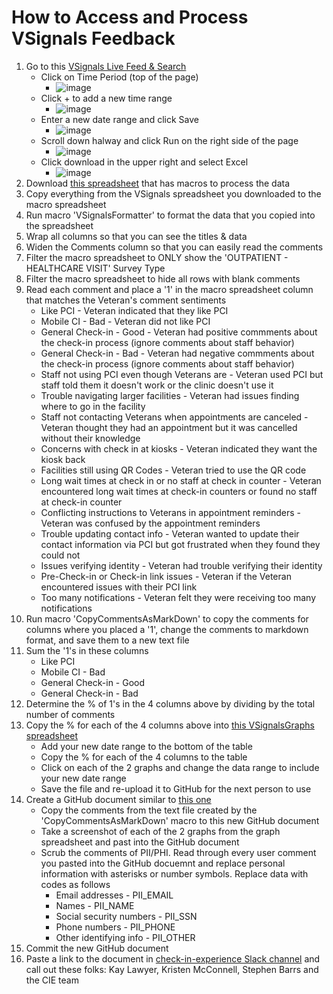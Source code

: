 # How to Access and Process VSignals Feedback

1. Go to this [VSignals Live Feed & Search](https://va.voice.va.gov/sso/va/applications/ex_WEB-5/pages/1294?roleId=30908&f.search=%25kiosk%25%20OR%20%25check%20in%25%20OR%20%25check-in%25%20OR%20%25checkin%25%20NOT%20rx%20NOT%20pharmacy%20NOT%20prescription%20NOT%20prescriptions&f.question-score=k_va_vhaconsolidated_ease_scale5&f.timeperiod=10078&f.reporting-date=k_vavoice_response_date_timezone_datetime)
    - Click on Time Period (top of the page)
        - ![image](https://github.com/user-attachments/assets/e4934e17-1a69-425f-a6fe-df7dd690629f)
    - Click + to add a new time range
        - ![image](https://github.com/user-attachments/assets/1168c35c-c943-40e7-8d75-ba1c169726dc)
    - Enter a new date range and click Save
        - ![image](https://github.com/user-attachments/assets/79973dd1-a94a-42a7-88b2-b45b7b3a358a)
    - Scroll down halway and click Run on the right side of the page
        - ![image](https://github.com/user-attachments/assets/5fd01434-225c-4941-8284-a634da9d8cdf)
    - Click download in the upper right and select Excel
        - ![image](https://github.com/user-attachments/assets/67fd2a07-32fe-43c6-a043-df0e153d4370)
2. Download [this spreadsheet](https://github.com/department-of-veterans-affairs/va.gov-team/blob/master/products/health-care/checkin/research/VSignals/VSignalsCommentCopier.xlsm) that has macros to process the data
3. Copy everything from the VSignals spreadsheet you downloaded to the macro spreadsheet
4. Run macro 'VSignalsFormatter' to format the data that you copied into the spreadsheet
7. Wrap all columns so that you can see the titles & data
8. Widen the Comments column so that you can easily read the comments
9. Filter the macro spreadsheet to ONLY show the 'OUTPATIENT - HEALTHCARE VISIT' Survey Type
10. Filter the macro spreadsheet to hide all rows with blank comments
11. Read each comment and place a '1' in the macro spreadsheet column that matches the Veteran's comment sentiments
       * Like PCI - Veteran indicated that they like PCI
       * Mobile CI - Bad - Veteran did not like PCI
       * General Check-in - Good - Veteran had positive commments about the check-in process (ignore comments about staff behavior)
       * General Check-in - Bad	- Veteran had negative commments about the check-in process (ignore comments about staff behavior)
       * Staff not using PCI even though Veterans are - Veteran used PCI but staff told them it doesn't work or the clinic doesn't use it
       * Trouble navigating larger facilities - Veteran had issues finding where to go in the facility
       * Staff not contacting Veterans when appointments are canceled - Veteran thought they had an appointment but it was cancelled without their knowledge 
       * Concerns with check in at kiosks - Veteran indicated they want the kiosk back 
       * Facilities still using QR Codes - Veteran tried to use the QR code 
       * Long wait times at check in or no staff at check in counter - Veteran encountered long wait times at check-in counters or found no staff at check-in counter 
       * Conflicting instructions to Veterans in appointment reminders - Veteran was confused by the appointment reminders 
       * Trouble updating contact info - Veteran wanted to update their contact information via PCI but got frustrated when they found they could not 
       * Issues verifying identity - Veteran had trouble verifying their identity 
       * Pre-Check-in or Check-in link issues - Veteran if the Veteran encountered issues with their PCI link 
       * Too many notifications - Veteran felt they were receiving too many notifications
12. Run macro 'CopyCommentsAsMarkDown' to copy the comments for columns where you placed a '1', change the comments to markdown format, and save them to a new text file 
13. Sum the '1's in these columns
    -  Like PCI
    -  Mobile CI - Bad
    -  General Check-in - Good
    -  General Check-in - Bad
14. Determine the % of 1's in the 4 columns above by dividing by the total number of comments
15. Copy the % for each of the 4 columns above into [this VSignalsGraphs spreadsheet](https://github.com/department-of-veterans-affairs/va.gov-team/blob/master/products/health-care/checkin/research/VSignals/VSignals%20Graphs.xlsm)
    - Add your new date range to the bottom of the table
    - Copy the % for each of the 4 columns to the table
    - Click on each of the 2 graphs and change the data range to include your new date range
    - Save the file and re-upload it to GitHub for the next person to use
17. Create a GitHub document similar to [this one](https://github.com/department-of-veterans-affairs/va.gov-team/blob/master/products/health-care/checkin/research/VSignals/2024/2024-12-15-VSignals.md)
    - Copy the comments from the text file created by the 'CopyCommentsAsMarkDown' macro to this new GitHub document
    - Take a screenshot of each of the 2 graphs from the graph spreadsheet and past into the GitHub document
    - Scrub the comments of PII/PHI. Read through every user comment you pasted into the GitHub docuemnt and replace personal information with asterisks or number symbols. Replace data with codes as follows
        - Email addresses - PII_EMAIL
        - Names - PII_NAME
        - Social security numbers - PII_SSN
        - Phone numbers - PII_PHONE
        - Other identifying info - PII_OTHER   
13. Commit the new GitHub document
14. Paste a link to the document in [check-in-experience Slack channel](https://dsva.slack.com/archives/C022AC2STBM) and call out these folks:  Kay Lawyer, Kristen McConnell, Stephen Barrs and the CIE team

